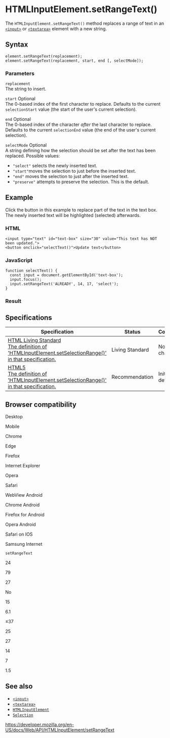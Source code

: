 # HTMLInputElement.setRangeText()

The `HTMLInputElement.setRangeText()` method replaces a range of text in an [`<input>`](https://developer.mozilla.org/en-US/docs/Web/HTML/Element/input) or [`<textarea>`](https://developer.mozilla.org/en-US/docs/Web/HTML/Element/textarea) element with a new string.

## Syntax

    element.setRangeText(replacement);
    element.setRangeText(replacement, start, end [, selectMode]);

### Parameters

`replacement`  
The string to insert.

`start` <span class="badge inline optional">Optional</span>  
The 0-based index of the first character to replace. Defaults to the current `selectionStart` value (the start of the user's current selection).

`end` <span class="badge inline optional">Optional</span>  
The 0-based index of the character _after_ the last character to replace. Defaults to the current `selectionEnd` value (the end of the user's current selection).

`selectMode` <span class="badge inline optional">Optional</span>  
A string defining how the selection should be set after the text has been replaced. Possible values:

- `"select"` selects the newly inserted text.
- `"start"`moves the selection to just before the inserted text.
- `"end"` moves the selection to just after the inserted text.
- `"preserve"` attempts to preserve the selection. This is the default.

## Example

Click the button in this example to replace part of the text in the text box. The newly inserted text will be highlighted (selected) afterwards.

### HTML

    <input type="text" id="text-box" size="30" value="This text has NOT been updated.">
    <button onclick="selectText()">Update text</button>

### JavaScript

    function selectText() {
      const input = document.getElementById('text-box');
      input.focus();
      input.setRangeText('ALREADY', 14, 17, 'select');
    }

### Result

## Specifications

<table><thead><tr class="header"><th>Specification</th><th>Status</th><th>Comment</th></tr></thead><tbody><tr class="odd"><td><a href="https://html.spec.whatwg.org/multipage/forms.html#dom-textarea/input-setrangetext">HTML Living Standard<br />
<span class="small">The definition of 'HTMLInputElement.setSelectionRange()' in that specification.</span></a></td><td><span class="spec-living">Living Standard</span></td><td>No change</td></tr><tr class="even"><td><a href="https://www.w3.org/TR/html52/forms.html#dom-textarea/input-setrangetext">HTML5<br />
<span class="small">The definition of 'HTMLInputElement.setSelectionRange()' in that specification.</span></a></td><td><span class="spec-rec">Recommendation</span></td><td>Initial definition</td></tr></tbody></table>

## Browser compatibility

Desktop

Mobile

Chrome

Edge

Firefox

Internet Explorer

Opera

Safari

WebView Android

Chrome Android

Firefox for Android

Opera Android

Safari on IOS

Samsung Internet

`setRangeText`

24

79

27

No

15

6.1

≤37

25

27

14

7

1.5

## See also

- [`<input>`](https://developer.mozilla.org/en-US/docs/Web/HTML/Element/input)
- [`<textarea>`](https://developer.mozilla.org/en-US/docs/Web/HTML/Element/textarea)
- [`HTMLInputElement`](../htmlinputelement)
- [`Selection`](../selection)

<a href="https://developer.mozilla.org/en-US/docs/Web/API/HTMLInputElement/setRangeText" class="_attribution-link">https://developer.mozilla.org/en-US/docs/Web/API/HTMLInputElement/setRangeText</a>
